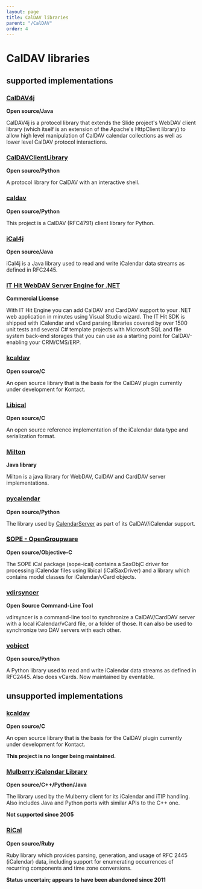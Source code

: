 ```yaml
---
layout: page
title: CalDAV libraries
parent: "/CalDAV"
order: 4
---
```


# CalDAV libraries

##  supported implementations

### [CalDAV4j](https://github.com/caldav4j/caldav4j)
**Open source/Java**

CalDAV4j is a protocol library that extends the Slide project's WebDAV client library (which itself is an extension of the Apache's HttpClient library) to allow high level manipulation of CalDAV calendar collections as well as lower level CalDAV protocol interactions.

### [CalDAVClientLibrary](https://www.calendarserver.org/CalDAVClientLibrary.html)
**Open source/Python**

A protocol library for CalDAV with an interactive shell.

### [caldav](https://pypi.python.org/pypi/caldav)
**Open source/Python**

This project is a CalDAV (RFC4791) client library for Python.

### [iCal4j](https://github.com/ical4j/ical4j)
**Open source/Java**

iCal4j is a Java library used to read and write iCalendar data streams as defined in RFC2445.

### [IT Hit WebDAV Server Engine for .NET](https://www.webdavsystem.com/server/)
**Commercial License**

With IT Hit Engine you can add CalDAV and CardDAV support to your .NET web application in minutes using Visual Studio wizard. The IT Hit SDK is shipped with iCalendar and vCard parsing libraries covered by over 1500 unit tests and several C# template projects with Microsoft SQL and file system back-end storages that you can use as a starting point for CalDAV-enabling your CRM/CMS/ERP.

### [kcaldav](https://code.google.com/archive/p/kcaldav/)
**Open source/C**

An open source library that is the basis for the CalDAV plugin currently under development for Kontact.

### [Libical](http://libical.github.io/libical/)
**Open source/C**

An open source reference implementation of the iCalendar data type and serialization format.

### [Milton](http://milton.io/)
**Java library**

Milton is a java library for WebDAV, CalDAV and CardDAV server implementations.

### [pycalendar](https://www.calendarserver.org/PyCalendar.html)
**Open source/Python**

The library used by [CalendarServer](https://www.calendarserver.org) as part of its CalDAV/iCalendar support.

### [SOPE - OpenGroupware](http://sope.opengroupware.org/en/sope_ical/index.html)
**Open source/Objective-C**

The SOPE iCal package (sope-ical) contains a SaxObjC driver for processing iCalendar files using libical (iCalSaxDriver) and a library which contains model classes for iCalendar/vCard objects.

### [vdirsyncer](https://github.com/pimutils/vdirsyncer)
**Open Source Command-Line Tool**

vdirsyncer is a command-line tool to synchronize a CalDAV/CardDAV server with a local iCalendar/vCard file, or a folder of those. It can also be used to synchronize two DAV servers with each other.

### [vobject](http://eventable.github.io/vobject/)
**Open source/Python**

A Python library used to read and write iCalendar data streams as defined in RFC2445. Also does vCards. Now maintained by eventable.

##  unsupported implementations

### [kcaldav](https://code.google.com/archive/p/kcaldav/)
**Open source/C**

An open source library that is the basis for the CalDAV plugin currently under development for Kontact.

**This project is no longer being maintained.**

### [Mulberry iCalendar Library](http://trac.mulberrymail.com/repos/wiki/icalendar)
**Open source/C++/Python/Java**

The library used by the Mulberry client for its iCalendar and iTIP handling. Also includes Java and Python ports with similar APIs to the C++ one.

**Not supported since 2005**

### [RiCal](https://github.com/rubyredrick/ri_cal)
**Open source/Ruby**

Ruby library which provides parsing, generation, and usage of RFC 2445 (iCalendar) data, including support for enumerating occurrences of recurring components and time zone conversions.

**Status uncertain; appears to have been abandoned since 2011**
